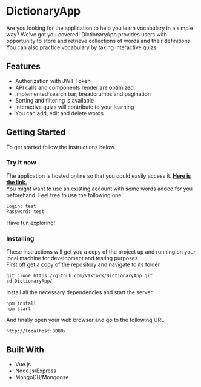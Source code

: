# DictionaryApp

Are you looking for the application to help you learn vocabulary in a simple way? We've got you covered! DictionaryApp provides users with opportunity to store and retrieve collections of words and their definitions. You can also practice vocabulary by taking interactive quizs.

## Features

- Authorization with JWT Token
- API calls and components render are optimized
- Implemented search bar, breadcrumbs and pagination
- Sorting and filtering is available
- Interactive quizs will contribute to your learning
- You can add, edit and delete words

## Getting Started

To get started follow the instructions below.

### Try it now

The application is hosted online so that you could easily access it. [**Here is the link.**](https://dictionaryapp-v1ktork.appspot.com/)  
You might want to use an existing account with some words added for you beforehand. Feel free to use the following one:

```
Login: test
Password: test
```

Have fun exploring!

### Installing

These instructions will get you a copy of the project up and running on your local machine for development and testing purposes.  
First off get a copy of the repository and navigate to its folder

```
git clone https://github.com/V1ktork/DictionaryApp.git
cd DictionaryApp/
```

Install all the necessary dependencies and start the server

```
npm install
npm start
```

And finally open your web browser and go to the following URL

```
http://localhost:8080/
```

## Built With

- Vue.js
- Node.js/Express
- MongoDB/Mongoose
